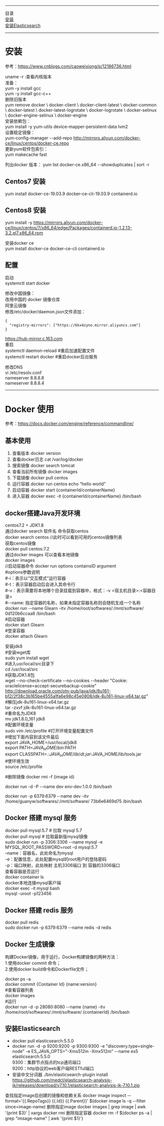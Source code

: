 
***
目录  
[安装](#安装)  
[安装Elasticsearch](#安装Elasticsearch)

***

# 安装
参考：https://www.cnblogs.com/caoweixiong/p/12186736.html

uname -r :查看内核版本  
准备：  
yum -y install gcc  
yum -y install gcc-c++  
删除旧版本  
yum remove docker \ docker-client \ docker-client-latest \ docker-common \ docker-latest \ docker-latest-logrotate \ docker-logrotate \ docker-selinux \ docker-engine-selinux \ docker-engine  
安装依赖包：  
yum install -y yum-utils device-mapper-persistent-data lvm2  
设置稳定镜像：  
yum-config-manager --add-repo http://mirrors.aliyun.com/docker-ce/linux/centos/docker-ce.repo  
更新yum软件包索引：  
yum makecache fast  

列出docker 版本：
yum list docker-ce.x86_64  --showduplicates | sort -r

## Centos7 安装  
yum install docker-ce-19.03.9 docker-ce-cli-19.03.9 containerd.io

## Centos8 安装  
yum install -y https://mirrors.aliyun.com/docker-ce/linux/centos/7/x86_64/edge/Packages/containerd.io-1.2.13-3.2.el7.x86_64.rpm

安装docker ce  
yum install docker-ce docker-ce-cli containerd.io

## 配置

启动  
systemctl start docker

修改中国镜像：  
改用中国的 docker 镜像仓库  
阿里云镜像  
修改/etc/docker/daemon.json文件添加：  
```
{
  "registry-mirrors": ["https://6kx4zyno.mirror.aliyuncs.com"]
}
```
https://hub-mirror.c.163.com  
重启  
systemctl daemon-reload     #重启加速配置文件  
systemctl restart docker    #重启docker后台服务

修改DNS  
vi /etc/resolv.conf  
nameserver 8.8.8.8  
nameserver 8.8.8.4

***
# Docker 使用
参考：https://docs.docker.com/engine/reference/commandline/  
## 基本使用
1. 查看版本  docker version  
1. 查看docker日志  cat /var/log/docker  
1. 搜索镜像  docker search tomcat  
1. 查看当前所有镜像  docker images  
1. 下载镜像  docker pull centos  
1. 运行容器  docker run centos echo “hello world”  
1. 启动容器 docker start {containerId/containerName}
1. 进入容器 docker exec -it {containerId/containerName} /bin/bash


## docker搭建Java开发环境  
centos7.2 + JDK1.8  
通过docker search 软件名 命令获取centos  
docker search centos //此时可以看到可用的centos镜像列表  
获取centos镜像  
docker pull centos:7.2  
通过docker images 可以查看本地镜像  
docker images  
//启动容器命令 docker run options containsID argument  
#options参数说明  
#-i：表示以“交互模式”运行容器  
#-t：表示容器启动后会进入其命令行  
#-v：表示需要将本地哪个目录挂载到容器中，格式：-v <宿主机目录>:<容器目录>  
#--name: 指定容器的名称，如果未指定容器名称则会随机生成一个名称  
docker run --name Glearn -itv /home/root/softwares/:/mnt/software/ 0d120b6ccaa8 /bin/bash  
#启动容器  
docker start Glearn  
#登录容器  
docker attach Glearn  

安装jdk8  
#安装wget库  
sudo yum install wget  
#进入usr/local/src目录下  
cd /usr/local/src  
#获取JDK1.8包  
wget --no-check-certificate --no-cookies --header "Cookie: oraclelicense=accept-securebackup-cookie" http://download.oracle.com/otn-pub/java/jdk/8u161-b12/2f38c3b165be4555a1fa6e98c45e0808/jdk-8u161-linux-x64.tar.gz"  
#解压jdk-8u161-linux-x64.tar.gz  
tar -zxvf jdk-8u161-linux-x64.tar.gz  
#重命名为JDK8  
mv jdk1.8.0_161 jdk8  
#配置环境变量  
sudo vim /etc/profile #打开环境变量配置文件  
#增加下面内容到该文件最后  
export JAVA_HOME=/usr/local/jdk8  
export PATH=$JAVA_HOME/bin:$PATH  
export CLASSPATH=.:$JAVA_HOME/lib/dt.jar:$JAVA_HOME/lib/tools.jar  
#使环境生效  
source /etc/profile  

#删除镜像
docker rmi -f {image id}

docker run -d -P --name dev env-dev:1.0.0 /bin/bash

docker run -p 6379:6379 --name dev -itv /home/guanyw/softwares/:/mnt/software/ 73b6e6469d75 /bin/bash

## Docker 搭建 mysql 服务
docker pull mysql:5.7   # 拉取 mysql 5.7  
docker pull mysql       # 拉取最新版mysql镜像  
sudo docker run -p 3306:3306 --name mysql -e MYSQL_ROOT_PASSWORD=root -d mysql:5.7  
–name：容器名，此处命名为mysql  
-e：配置信息，此处配置mysql的root用户的登陆密码  
-p：端口映射，此处映射 主机3306端口 到 容器的3306端口  
查看容器是否运行  
docker container ls  
docker本地连接mysql客户端  
docker exec -it mysql bash  
mysql -uroot -p123456  

## Docker 搭建 redis 服务
docker pull redis  
sudo docker run -p 6379:6379 --name redis -d redis

## Docker 生成镜像
构建Docker镜像，用于运行，Docker构建镜像的两种方法：  
1.使用docker commit 命令；  
2.使用docker build命令和Dockerfile文件；  

docker ps -a  
docker commit {Container Id}  {name:version}  
#查看容器列表  
docker images   
#运行  
docker run -d -p 28080:8080 --name {name} -itv /home/root/softwares/:/mnt/software/ {containerId} /bin/bash  

## 安装Elasticsearch
- docker pull elasticsearch:5.5.0
- docker run -d -p 9200:9200 -p 9300:9300 -e "discovery.type=single-node" -e ES_JAVA_OPTS="-Xms512m -Xmx512m" --name es5 elasticsearch:5.5.0  
9300：集群节点指点的tcp通讯端口  
9200：http协议的web客户端RESTful端口  
- 安装中文分词器
./bin/elasticsearch-plugin install https://github.com/medcl/elasticsearch-analysis-ik/releases/download/v7.10.1/elasticsearch-analysis-ik-7.10.1.zip

查找指定image后创建的镜像和依赖关系
docker image inspect --format='{{.RepoTags}} {{.Id}} {{.Parent}}' $(docker image ls -q --filter since=image-name)
删除指定image
docker images | grep image | awk '{print $3}' | xargs docker rmi
删除指定容器
docker rm -f $(docker ps -a | grep "imsage-name" | awk '{print $1}')
